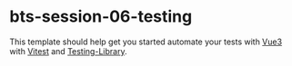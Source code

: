 # bts-session-06-testing

This template should help get you started automate your tests with [Vue3](https://vuejs.org/) with [Vitest](https://vitest.dev/) and [Testing-Library](https://testing-library.com/docs/vue-testing-library/intro/).
